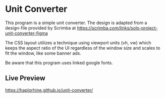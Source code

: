 # Unit Converter

This program is a simple unit converter. The design is adapted from a design-file provided by Scrimba at https://scrimba.com/links/solo-project-unit-converter-figma

The CSS layout utilizes a technique using viewport units (vh, vw) which keeps the aspect ratio of the UI regardless of the window size and scales to fit the window, like some banner ads.

Be aware that this program uses linked google fonts.

## Live Preview
https://haplorhine.github.io/unit-converter/
